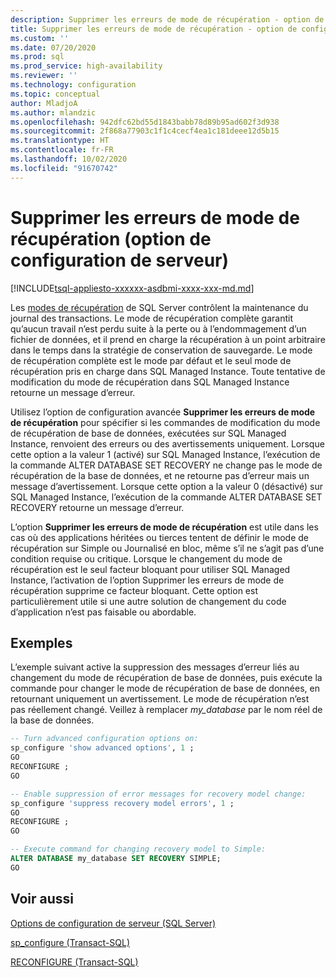 ```yaml
---
description: Supprimer les erreurs de mode de récupération - option de configuration de serveur
title: Supprimer les erreurs de mode de récupération - option de configuration de serveur | Microsoft Docs
ms.custom: ''
ms.date: 07/20/2020
ms.prod: sql
ms.prod_service: high-availability
ms.reviewer: ''
ms.technology: configuration
ms.topic: conceptual
author: MladjoA
ms.author: mlandzic
ms.openlocfilehash: 942dfc62bd55d1843babb78d89b95ad602f3d938
ms.sourcegitcommit: 2f868a77903c1f1c4cecf4ea1c181deee12d5b15
ms.translationtype: HT
ms.contentlocale: fr-FR
ms.lasthandoff: 10/02/2020
ms.locfileid: "91670742"
---
```

# <a name="suppress-recovery-model-errors-server-configuration-option"></a>Supprimer les erreurs de mode de récupération (option de configuration de serveur)

[!INCLUDE[tsql-appliesto-xxxxxx-asdbmi-xxxx-xxx-md.md](../../includes/tsql-appliesto-xxxxxx-asdbmi-xxxx-xxx-md.md)]

Les [modes de récupération](../../relational-databases/backup-restore/recovery-models-sql-server.md) de SQL Server contrôlent la maintenance du journal des transactions. Le mode de récupération complète garantit qu’aucun travail n’est perdu suite à la perte ou à l’endommagement d’un fichier de données, et il prend en charge la récupération à un point arbitraire dans le temps dans la stratégie de conservation de sauvegarde. Le mode de récupération complète est le mode par défaut et le seul mode de récupération pris en charge dans SQL Managed Instance. Toute tentative de modification du mode de récupération dans SQL Managed Instance retourne un message d’erreur.

Utilisez l’option de configuration avancée **Supprimer les erreurs de mode de récupération** pour spécifier si les commandes de modification du mode de récupération de base de données, exécutées sur SQL Managed Instance, renvoient des erreurs ou des avertissements uniquement. Lorsque cette option a la valeur 1 (activé) sur SQL Managed Instance, l’exécution de la commande ALTER DATABASE SET RECOVERY ne change pas le mode de récupération de la base de données, et ne retourne pas d’erreur mais un message d’avertissement. Lorsque cette option a la valeur 0 (désactivé) sur SQL Managed Instance, l’exécution de la commande ALTER DATABASE SET RECOVERY retourne un message d’erreur.

L’option **Supprimer les erreurs de mode de récupération** est utile dans les cas où des applications héritées ou tierces tentent de définir le mode de récupération sur Simple ou Journalisé en bloc, même s’il ne s’agit pas d’une condition requise ou critique. Lorsque le changement du mode de récupération est le seul facteur bloquant pour utiliser SQL Managed Instance, l’activation de l’option Supprimer les erreurs de mode de récupération supprime ce facteur bloquant. Cette option est particulièrement utile si une autre solution de changement du code d’application n’est pas faisable ou abordable.

## <a name="examples"></a>Exemples

L’exemple suivant active la suppression des messages d’erreur liés au changement du mode de récupération de base de données, puis exécute la commande pour changer le mode de récupération de base de données, en retournant uniquement un avertissement. Le mode de récupération n’est pas réellement changé. Veillez à remplacer *my_database* par le nom réel de la base de données.

```sql
-- Turn advanced configuration options on:
sp_configure 'show advanced options', 1 ;  
GO
RECONFIGURE ;  
GO

-- Enable suppression of error messages for recovery model change:
sp_configure 'suppress recovery model errors', 1 ;  
GO
RECONFIGURE ;  
GO

-- Execute command for changing recovery model to Simple:
ALTER DATABASE my_database SET RECOVERY SIMPLE;
GO
```

## <a name="see-also"></a>Voir aussi

[Options de configuration de serveur &#40;SQL Server&#41;](../../database-engine/configure-windows/server-configuration-options-sql-server.md)

[sp_configure &#40;Transact-SQL&#41;](../../relational-databases/system-stored-procedures/sp-configure-transact-sql.md)

[RECONFIGURE &#40;Transact-SQL&#41;](../../t-sql/language-elements/reconfigure-transact-sql.md)